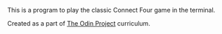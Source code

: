 This is a program to play the classic Connect Four game in the terminal.

Created as a part of <a href="https://www.theodinproject.com">The Odin Project</a> curriculum. 